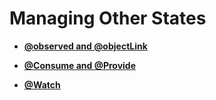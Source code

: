# Managing Other States<a name="EN-US_TOPIC_0000001131511284"></a>

-   **[@observed and @objectLink](ts-other-states-observed-objectlink.md)**  

-   **[@Consume and @Provide](ts-other-states-consume-provide.md)**  

-   **[@Watch](ts-other-states-watch.md)**  


